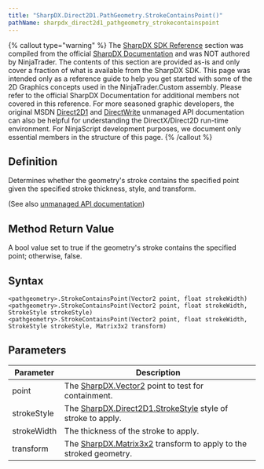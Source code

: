 ```yaml
---
title: "SharpDX.Direct2D1.PathGeometry.StrokeContainsPoint()"
pathName: sharpdx_direct2d1_pathgeometry_strokecontainspoint
---
```


{% callout type="warning" %}
The [SharpDX SDK Reference](sharpdx_sdk_reference) section was compiled from the official [SharpDX Documentation](http://sharpdx.org/) and was NOT authored by NinjaTrader. The contents of this section are provided as-is and only cover a fraction of what is available from the SharpDX SDK. This page was intended only as a reference guide to help you get started with some of the 2D Graphics concepts used in the NinjaTrader.Custom assembly. Please refer to the official SharpDX Documentation for additional members not covered in this reference. For more seasoned graphic developers, the original MSDN [Direct2D1](https://msdn.microsoft.com/en-us/library/windows/desktop/dd370990.aspx) and [DirectWrite](https://msdn.microsoft.com/en-us/library/windows/desktop/dd368038.aspx) unmanaged API documentation can also be helpful for understanding the DirectX/Direct2D run-time environment. For NinjaScript development purposes, we document only essential members in the structure of this page.
{% /callout %}

## Definition

Determines whether the geometry's stroke contains the specified point given the specified stroke thickness, style, and transform.

(See also [unmanaged API documentation](http://msdn.microsoft.com/en-us/library/dd316742.aspx))

## Method Return Value

A bool value set to true if the geometry's stroke contains the specified point; otherwise, false.

## Syntax

```plaintext
<pathgeometry>.StrokeContainsPoint(Vector2 point, float strokeWidth)
<pathgeometry>.StrokeContainsPoint(Vector2 point, float strokeWidth, StrokeStyle strokeStyle)
<pathgeometry>.StrokeContainsPoint(Vector2 point, float strokeWidth, StrokeStyle strokeStyle, Matrix3x2 transform)
```

## Parameters

| Parameter | Description |
| --- | --- |
| point | The [SharpDX.Vector2](sharpdx_vector2) point to test for containment. |
| strokeStyle | The [SharpDX.Direct2D1.StrokeStyle](sharpdx_direct2d1_strokestyle) style of stroke to apply. |
| strokeWidth | The thickness of the stroke to apply. |
| transform | The [SharpDX.Matrix3x2](sharpdx_matrix3x2) transform to apply to the stroked geometry. |
